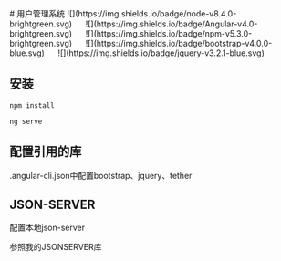 
<div> 
 # 用户管理系统
![](https://img.shields.io/badge/node-v8.4.0-brightgreen.svg)
&nbsp;&nbsp;&nbsp;&nbsp;
![](https://img.shields.io/badge/Angular-v4.0-brightgreen.svg)
&nbsp;&nbsp;&nbsp;&nbsp;
![](https://img.shields.io/badge/npm-v5.3.0-brightgreen.svg)
&nbsp;&nbsp;&nbsp;&nbsp;
![](https://img.shields.io/badge/bootstrap-v4.0.0-blue.svg)
&nbsp;&nbsp;&nbsp;&nbsp;
![](https://img.shields.io/badge/jquery-v3.2.1-blue.svg)
</div>


## 安装
```
npm install

ng serve

```

## 配置引用的库

.angular-cli.json中配置bootstrap、jquery、tether


## JSON-SERVER
配置本地json-server

参照我的JSONSERVER库



